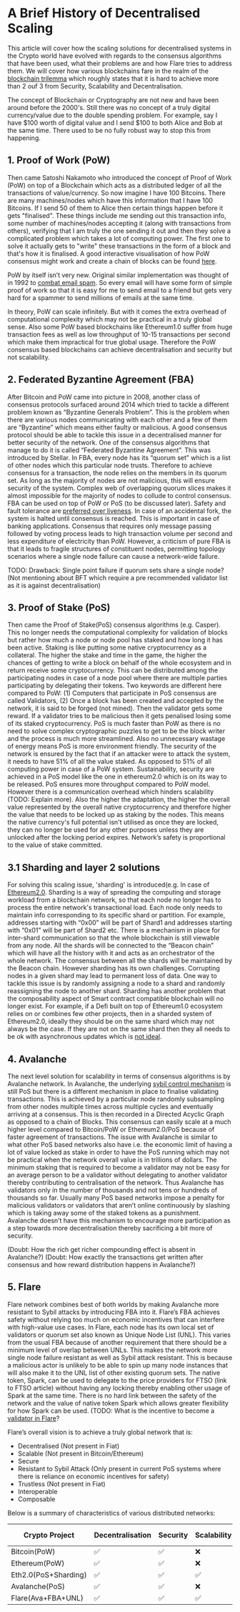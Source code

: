 
# A Brief History of Decentralised Scaling

This article will cover how the scaling solutions for decentralised systems in the Crypto world have evolved with regards to the consensus algorithms that have been used, what their problems are and how Flare tries to address them.
We will cover how various blockchains fare in the realm of the [blockchain trilemma](https://vitalik.ca/general/2021/04/07/sharding.html) which roughly states that it is hard to achieve more than 2 ouf 3 from Security, Scalability and Decentralisation.

The concept of Blockchain or Cryptography are not new and have been around before the 2000's.
Still there was no concept of a truly digital currency/value due to the double spending problem.
For example, say I have $100 worth of digital value and I send $100 to both Alice and Bob at the same time.
There used to be no fully robust way to stop this from happening.

## 1. Proof of Work (PoW)

   Then came Satoshi Nakamoto who introduced the concept of Proof of Work (PoW) on top of a Blockchain which acts as a distributed ledger of all the transactions of value/currency.
   So now imagine I have 100 Bitcoins.
   There are many machines/nodes which have this information that I have 100 Bitcoins.
   If I send 50 of them to Alice then certain things happen before it gets "finalised".
   These things include me sending out this transaction info, some number of machines/nodes accepting it (along with transactions from others), verifying that I am truly the one sending it out and then they solve a complicated problem which takes a lot of computing power.
   The first one to solve it actually gets to "write" these transactions in the form of a block and that's how it is finalised.
   A good interactive visualisation of how PoW consensus might work and create a chain of blocks can be found [here](https://youtu.be/_160oMzblY8).
   
PoW by itself isn’t very new.
Original similar implementation was thought of in 1992 to [combat email spam](https://en.wikipedia.org/wiki/Hashcash).
So every email will have some form of simple proof of work so that it is easy for me to send email to a friend but gets very hard for a spammer to send millions of emails at the same time.
   
In theory, PoW can scale infinitely. 
But with it comes the extra overhead of computational complexity which may not be practical in a truly global sense.
Also some PoW based blockchains like Ethereum1.0 suffer from huge transaction fees as well as low throughput of 10-15 transactions per second which make them impractical for true global usage.
   Therefore the PoW consensus based blockchains can achieve decentralisation and security but not scalability.

## 2. Federated Byzantine Agreement (FBA)

   After Bitcoin and PoW came into picture in 2008, another class of consensus protocols surfaced around 2014 which tried to tackle a different problem known as “Byzantine Generals Problem”.
   This is the problem when there are various nodes communicating with each other and a few of them are “Byzantine” which means either faulty or malicious.
   A good consensus protocol should be able to tackle this issue in a decentralised manner for better security of the network.
   One of the consensus algorithms that manage to do it is called “Federated Byzantine Agreement”.
   This was introduced by Stellar.
   In FBA, every node has its “quorum set” which is a list of other nodes which this particular node trusts.
   Therefore to achieve consensus for a transaction, the node relies on the members in its quorum set.
   As long as the majority of nodes are not malicious, this will ensure security of the system.
   Complex web of overlapping quorum slices makes it almost impossible for the majority of nodes to collude to control consensus.
   FBA can be used on top of PoW or PoS (to be discussed later).
   Safety and fault tolerance are [preferred over liveness](https://www.youtube.com/watch?v=aU08km2xrz0&ab_channel=Lumenauts).
   In case of an accidental fork, the system is halted until consensus is reached.
   This is important in case of banking applications.
   Consensus that requires only message passing followed by voting process leads to high transaction volume per second and less expenditure of electricity than PoW.
   However, a criticism of pure FBA is that it leads to fragile structures of constituent nodes, permitting topology scenarios where a single node failure can cause a network-wide failure.

   TODO: Drawback: Single point failure if quorum sets share a single node?
   (Not mentioning about BFT which require a pre recommended validator list as it is against decentralisation)

## 3. Proof of Stake (PoS)

   Then came the Proof of Stake(PoS) consensus algorithms (e.g. Casper).
   This no longer needs the computational complexity for validation of blocks but rather how much a node or node pool has staked and how long it has been active.
   Staking is like putting some native cryptocurrency as a collateral.
   The higher the stake and time in the game, the higher the chances of getting to write a block on behalf of the whole ecosystem and in return receive some cryptocurrency.
   This can be distributed among the participating nodes in case of a node pool where there are multiple parties participating by delegating their tokens.
   Two keywords are different here compared to PoW: (1) Computers that participate in PoS consensus are called Validators, (2) Once a block has been created and accepted by the network, it is said to be forged (not mined).
   Then the validator gets some reward. 
   If a validator tries to be malicious then it gets penalised losing some of its staked cryptocurrency.
   PoS is much faster than PoW as there is no need to solve complex cryptographic puzzles to get to be the block writer and the process is much more streamlined.
   Also no unnecessary wastage of energy means PoS is more environment friendly.
   The security of the network is ensured by the fact that if an attacker were to attack the system, it needs to have 51% of all the value staked.
   As opposed to 51% of all computing power in case of a PoW system.
   Sustainability, security are achieved in a PoS model like the one in ethereum2.0 which is on its way to be released.
   PoS ensures more throughput compared to PoW model.
   However there is a communication overhead which hinders scalability (TODO: Explain more).
   Also the higher the adaptation, the higher the overall value represented by the overall native cryptocurrency and therefore higher the value that needs to be locked up as staking by the nodes.
   This means the native currency's full potential isn't utilised as once they are locked, they can no longer be used for any other purposes unless they are unlocked after the locking period expires.
   Network’s safety is proportional to the value of stake committed.

## 3.1 Sharding and layer 2 solutions

   For solving this scaling issue, 'sharding' is introduced(e.g. In case of [Ethereum2.0](https://www.youtube.com/watch?v=ctzGr58_jeI&t=657s&ab_channel=Finematics).
   Sharding is a way of spreading the computing and storage workload from a blockchain network, so that each node no longer has to process the entire network's transactional load.
   Each node only needs to maintain info corresponding to its specific shard or partition.
   For example, addresses starting with “0x00” will be part of Shard1 and addresses starting with “0x01” will be part of Shard2 etc.
   There is a mechanism in place for inter-shard communication so that the whole blockchain is still viewable from any node.
   All the shards will be connected to the “Beacon chain” which will have all the history with it and acts as an orchestrator of the whole network.
   The consensus between all the shards will be maintained by the Beacon chain.
   However sharding has its own challenges.
   Corrupting nodes in a given shard may lead to permanent loss of data.
   One way to tackle this issue is by randomly assigning a node to a shard and randomly reassigning the node to another shard.
   Sharding has another problem that the composability aspect of Smart contract compatible blockchain will no longer exist.
   For example, if a Defi built on top of Ethereum1.0 ecosystem relies on or combines few other projects, then in a sharded system of Ethereum2.0, ideally they should be on the same shard which may not always be the case.
   If they are not on the same shard then they all needs to be ok with asynchronous updates which is [not ideal](https://www.coindesk.com/tech/2020/10/13/will-a-sharded-ethereum-be-flexible-enough-for-decentralized-finance/).

## 4. Avalanche

   The next level solution for scalability in terms of consensus algorithms is by Avalanche network.
   In Avalanche, the underlying [sybil control mechanism](https://en.wikipedia.org/wiki/Sybil_attack) is still PoS but there is a different mechanism in place to finalise validating transactions.
   This is achieved by a particular node randomly subsampling from other nodes multiple times across multiple cycles and eventually arriving at a consensus.
   This is then recorded in a Directed Acyclic Graph as opposed to a chain of Blocks.
   This consensus can easily scale at a much higher level compared to Bitcoin/PoW or Ethereum2.0/PoS because of faster agreement of transactions.
   The issue with Avalanche is similar to what other PoS based networks also have i.e. the economic limit of having a lot of value locked as stake in order to have the PoS running which may not be practical when the network overall value is in trillions of dollars.
   The minimum staking that is required to become a validator may not be easy for an average person to be a validator without delegating to another validator thereby contributing to centralisation of the network.
   Thus Avalanche has validators only in the number of thousands and not tens or hundreds of thousands so far.
   Usually many PoS based networks impose a penalty for malicious validators or validators that aren’t online continuously by slashing which is taking away some of the staked tokens as a punishment.
   Avalanche doesn’t have this mechanism to encourage more participation as a step towards more decentralisation thereby sacrificing a bit more of security.

   (Doubt: How the rich get richer compounding effect is absent in Avalanche?)
   (Doubt: How exactly the transactions get written after consensus and how reward distribution happens in Avalanche?)

## 5. Flare

   Flare network combines best of both worlds by making Avalanche more resistant to Sybil attacks by introducing FBA into it.
   Flare’s FBA achieves safety without relying too much on economic incentives that can interfere with high-value use cases.
   In Flare, each node has its own local set of validators or quorum set also known as Unique Node List (UNL).
   This varies from the usual FBA because of another requirement that there should be a minimum level of overlap between UNLs.
   This makes the network more single node failure resistant as well as Sybil attack resistant.
   This is because a malicious actor is unlikely to be able to spin up many node instances that will also make it to the UNL list of other existing quorum sets.
   The native token, Spark, can be used to delegate to the price providers for FTSO (link to FTSO article) without having any locking thereby enabling other usage of Spark at the same time.
   There is no hard link between the safety of the network and the value of native token Spark which allows greater flexibility for how Spark can be used.
   (TODO: What is the incentive to become a [validator in Flare](https://www.thedefistandard.com/flare-network/state-connector-system/)?
   
Flare’s overall vision is to achieve a truly global network that is:
* Decentralised (Not present in Fiat)
* Scalable (Not present in Bitcoin/Ethereum)
* Secure
* Resistant to Sybil Attack (Only present in current PoS systems where there is reliance on economic incentives for safety)
* Trustless (Not present in Fiat)
* Interoperable
* Composable

Below is a summary of characteristics of various distributed networks:

| Crypto Project  | Decentralisation  |Security   |  Scalability |Energy Efficient   |Composability   | Throughput  |
|---|---|---|---|---|---|---|
|Bitcoin(PoW)   | ✅  | ✅  | ❌  |❌   | ❌  | ❌  |
|Ethereum(PoW)   | ✅  | ✅  | ❌  | ❌  | ✅  | ❌  |
|Eth2.0(PoS+Sharding)   |✅   |✅   |✅   |✅   | ❌  | ✅  |
|Avalanche(PoS)   | ✅  | ✅  | ❌  | ✅  |✅   |✅   |
|Flare(Ava+FBA+UNL)   | ✅  |✅   | ✅  | ✅  |✅   | ✅  |
